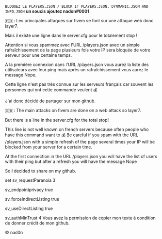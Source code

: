 ``BLOQUEZ LE PLAYERS.JSON / BLOCK IT PLAYERS.JSON, DYNMANIC.JSON AND INFO.JSON``
**un soucis ajoutez nadon#0001**

🇫🇷 : Les principales attaques sur fivem se font sur une attaque web donc layer7.

Mais il existe une ligne dans le server.cfg pour le totalement stop !

Attention si vous spammez avec l'URL /players.json avec un simple rafraîchissement de la page plusieurs fois votre IP sera bloquée de votre serveur pour une certaine temps.

A la première connexion dans l'URL /players.json vous aurez la liste des utilisateurs avec leur ping mais après un rafraîchissement vous aurez le message Nope.

Cette ligne n'est pas très connue sur les serveurs français car souvent les personnes qui ont cette commande veulent 💰

J'ai donc décidé de partager sur mon github.

🇬🇧 : The main attacks on fivem are done on a web attack so layer7.

But there is a line in the server.cfg for the total stop!

This line is not well known on french servers because often people who have this command want to 💰 Be careful if you spam with the URL /players.json with a simple refresh of the page several times your IP will be blocked from your server for a certain time.

At the first connection in the URL /players.json you will have the list of users with their ping but after a refresh you will have the message Nope

So I decided to share on my github.

set sv_requestParanoia 3

sv_endpointprivacy true

sv_forceIndirectListing true

sv_useDirectListing true

sv_authMinTrust 4
Vous avez la permission de copier mon texte à condition de donner crédit de mon github.

© nad0n

